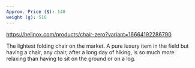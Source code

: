 ```yaml
---
Approx. Price ($): 140
weight (g): 516
---
```

https://helinox.com/products/chair-zero?variant=16664192286790

The lightest folding chair on the market. A pure luxury item in the field but having a chair, any chair, after a long day of hiking, is so much more relaxing than having to sit on the ground or on a log.
